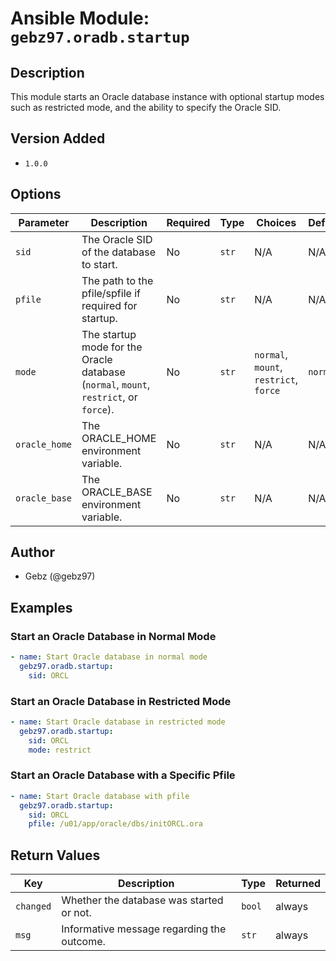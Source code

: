 # Ansible Module: `gebz97.oradb.startup`

## Description

This module starts an Oracle database instance with optional startup modes such as restricted mode, and the ability to specify the Oracle SID.

## Version Added

- `1.0.0`

## Options

| Parameter    | Description                                                  | Required | Type   | Choices                        | Default |
|--------------|--------------------------------------------------------------|----------|--------|--------------------------------|---------|
| `sid`        | The Oracle SID of the database to start.                    | No       | `str`  | N/A                            | N/A     |
| `pfile`      | The path to the pfile/spfile if required for startup.        | No       | `str`  | N/A                            | N/A     |
| `mode`       | The startup mode for the Oracle database (`normal`, `mount`, `restrict`, or `force`). | No       | `str`  | `normal`, `mount`, `restrict`, `force` | `normal` |
| `oracle_home`| The ORACLE_HOME environment variable.                        | No       | `str`  | N/A                            | N/A     |
| `oracle_base`| The ORACLE_BASE environment variable.                        | No       | `str`  | N/A                            | N/A     |

## Author

- Gebz (@gebz97)

## Examples

### Start an Oracle Database in Normal Mode

```yaml
- name: Start Oracle database in normal mode
  gebz97.oradb.startup:
    sid: ORCL
```

### Start an Oracle Database in Restricted Mode

```yaml
- name: Start Oracle database in restricted mode
  gebz97.oradb.startup:
    sid: ORCL
    mode: restrict
```

### Start an Oracle Database with a Specific Pfile

```yaml
- name: Start Oracle database with pfile
  gebz97.oradb.startup:
    sid: ORCL
    pfile: /u01/app/oracle/dbs/initORCL.ora
```

## Return Values

| Key       | Description                                    | Type   | Returned |
|-----------|------------------------------------------------|--------|----------|
| `changed` | Whether the database was started or not.       | `bool` | always   |
| `msg`     | Informative message regarding the outcome.     | `str`  | always   |